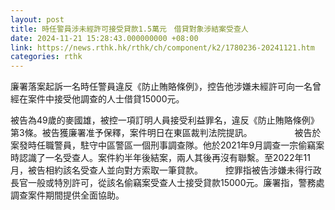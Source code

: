 ```yaml
---
layout: post
title: 時任警員涉未經許可接受貸款1.5萬元　借貸對象涉結案受查人
date: 2024-11-21 15:28:43.000000000 +08:00
link: https://news.rthk.hk/rthk/ch/component/k2/1780236-20241121.htm
categories: rthk
---
```


廉署落案起訴一名時任警員違反《防止賄賂條例》，控告他涉嫌未經許可向一名曾經在案件中接受他調查的人士借貸15000元。

被告為49歲的麥國雄，被控一項訂明人員接受利益罪名，違反《防止賄賂條例》第3條。被告獲廉署准予保釋，案件明日在東區裁判法院提訊。
　　 　　 
被告於案發時任職警員，駐守中區警區一個刑事調查隊。他於2021年9月調查一宗偷竊案時認識了一名受查人。案件約半年後結案，兩人其後再沒有聯繫。至2022年11月，被告相約該名受查人並向對方索取一筆貸款。
　　 
控罪指被告涉嫌未得行政長官一般或特別許可，從該名偷竊案受查人士接受貸款15000元。廉署指，警務處調查案件期間提供全面協助。
